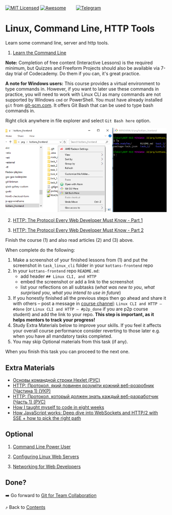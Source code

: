 [![MIT Licensed][icon-mit]][license]
[![Awesome][icon-awesome]][awesome]
&nbsp;&nbsp;&nbsp;&nbsp;&nbsp;&nbsp;
[![Telegram][icon-chat]][chat]

# Linux, Command Line, HTTP Tools

Learn some command line, server and http tools.

1. [Learn the Command Line](https://www.codecademy.com/learn/learn-the-command-line)

  **Note:** Completion of free content (Interactive Lessons) is the required minimum, but Quizzes and Freeform Projects should also be available via 7-day trial of Codecademy. Do them if you can, it's great practice.

   **A note for Windows users:** This course provides a virtual environment to
   type commands in. However, if you want to later use these commands in practice,
   you will need to work with Linux CLI as many commands are not supported by
   Windows `cmd` or PowerShell. You must have already installed `git`
   from [git-scm.com](https://git-scm.com/downloads).
   It offers Git Bash that can be used to type bash commands in.

   Right click anywhere in file explorer and select
   `Git Bash here` option.

   ![windows-git-bash](../img/windows-git-bash.png)

2. [HTTP: The Protocol Every Web Developer Must Know - Part 1](https://code.tutsplus.com/tutorials/http-the-protocol-every-web-developer-must-know-part-1--net-31177)

3. [HTTP: The Protocol Every Web Developer Must Know - Part 2](https://code.tutsplus.com/tutorials/http-the-protocol-every-web-developer-must-know-part-2--net-31155)

<!-- [Web Development](https://www.udacity.com/course/web-development--cs253) -->
<!-- [Designing RESTful APIs](https://www.udacity.com/course/designing-restful-apis--ud388) -->

Finish the course (1) and also read articles (2) and (3) above.

When complete do the following:
1. Make a screenshot of your finished lessons from (1)
   and put the screenshot in `task_linux_cli` folder in
   your `kottans-frontend` repo
1. In your `kottans-frontend` repo `README.md`:
   * add header `## Linux CLI, and HTTP`
   * embed the screenshot or add a link to the screenshot
   * list your reflections on all subtasks
     (_what was new to you_, _what surprised you_, _what you intend to use in future_)
1. If you honestly finished all the previous steps then go ahead
   and share it with others –
   post a message in [course channel][chat]:
   `Linux CLI and HTTP — #done` (or `Linux CLI and HTTP — #p2p_done` if you are p2p course student) and add the link to your repo. **This step is important, as it helps mentors to track your progress!**
1. Study Extra Materials below to improve your skills.
   If you feel it affects your overall course performance consider
   reverting to those later e.g. when you have all mandatory tasks completed.
1. You may skip Optional materials from this task (if any).

When you finish this task you can proceed to the next one.

## Extra Materials

- [Основы командной строки Hexlet (РУС)](https://ru.hexlet.io/courses/cli-basics)
- [HTTP: Протокол, який повинен розуміти кожний веб-розробник (Частина 1) (УКР)](https://code.tutsplus.com/uk/tutorials/http-the-protocol-every-web-developer-must-know-part-1--net-31177)
- [HTTP: Протокол, который должен знать каждый веб-разработчик (Часть 1) (РУС)](https://code.tutsplus.com/ru/tutorials/http-the-protocol-every-web-developer-must-know-part-1--net-31177)
- [How I taught myself to code in eight weeks](http://lifehacker.com/how-i-taught-myself-to-code-in-eight-weeks-511615189)
- [How JavaScript works: Deep dive into WebSockets and HTTP/2 with SSE + how to pick the right path](https://blog.sessionstack.com/how-javascript-works-deep-dive-into-websockets-and-http-2-with-sse-how-to-pick-the-right-path-584e6b8e3bf7)

## Optional

1. [Command Line Power User](https://commandlinepoweruser.com/)

2. [Configuring Linux Web Servers](https://www.udacity.com/course/configuring-linux-web-servers--ud299)

3. [Networking for Web Developers](https://www.udacity.com/course/networking-for-web-developers--ud256)

## Done?

➡️ Go forward to [Git for Team Collaboration](git-collaboration.md)

⤴️ Back to [Contents](../contents.md)


[icon-chat]: https://img.shields.io/badge/chat-on%20telegram-blue.svg
[icon-mit]: https://img.shields.io/badge/license-MIT-blue.svg
[icon-awesome]: https://cdn.rawgit.com/sindresorhus/awesome/d7305f38d29fed78fa85652e3a63e154dd8e8829/media/badge.svg

[license]: https://github.com/Kottans/web/blob/master/LICENSE.md
[awesome]: https://github.com/sindresorhus/awesome#front-end-development
[chat]: https://t.me/joinchat/CX8EF1JmLm9IM6J6oy2U7Q
